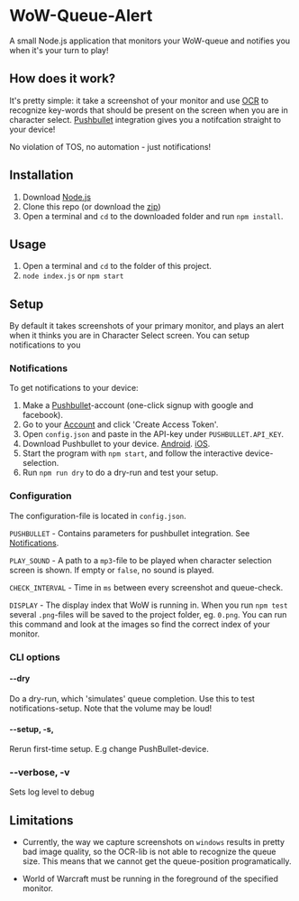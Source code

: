 # WoW-Queue-Alert

A small Node.js application that monitors your WoW-queue and notifies you when it's your turn to play!

## How does it work?

It's pretty simple: it take a screenshot of your monitor and use [OCR](https://github.com/tesseract-ocr/) to
recognize key-words that should be present on the screen when you are in character select. [Pushbullet](https://www.pushbullet.com/) integration gives you a notifcation straight to your device!

No violation of TOS, no automation - just notifications!


## Installation

1. Download [Node.js](https://nodejs.org/en/)
2. Clone this repo (or download the [zip](https://github.com/Birkbjo/WoW-Queue-Alert/archive/master.zip))
3. Open a terminal and `cd` to the downloaded folder and run `npm install`.

## Usage

1. Open a terminal and `cd` to the folder of this project.
2. `node index.js` or `npm start`

## Setup

By default it takes screenshots of your primary monitor, and plays an alert when it thinks you are in Character Select screen. You can setup notifications to you

### Notifications
To get notifications to your device:

1. Make a [Pushbullet](https://www.pushbullet.com/)-account (one-click signup with google and facebook).
2. Go to your [Account](https://www.pushbullet.com/#settings/account) and click 'Create Access Token'.
3. Open `config.json` and paste in the API-key under `PUSHBULLET.API_KEY`.
4. Download Pushbullet to your device. [Android](https://play.google.com/store/apps/details?id=com.pushbullet.android&hl=en). [iOS](https://apps.apple.com/us/app/pushbullet/id810352052).
5. Start the program with `npm start`, and follow the interactive device-selection.
6. Run `npm run dry` to do a dry-run and test your setup.

### Configuration

The configuration-file is located in `config.json`.

`PUSHBULLET` - Contains parameters for pushbullet integration. See [Notifications](#notifications).

`PLAY_SOUND` - A path to a `mp3`-file to be played when character selection screen is shown. If empty or `false`, no sound is played.

`CHECK_INTERVAL` - Time in `ms` between every screenshot and queue-check.

`DISPLAY` - The display index that WoW is running in. When you run `npm test` several `.png`-files will be saved to the project folder, eg. `0.png`. You can run this command and look at the images so find the correct index of your monitor.

### CLI options

#### --dry
Do a dry-run, which 'simulates' queue completion. Use this to test notifications-setup. Note that the volume may be loud!

#### --setup, -s,
Rerun first-time setup. E.g change PushBullet-device.

### --verbose, -v
Sets log level to debug

## Limitations

* Currently, the way we capture screenshots on `windows` results in pretty bad image quality, so the OCR-lib is not able to recognize the queue size. This means that we cannot get the queue-position programatically.

* World of Warcraft must be running in the foreground of the specified monitor.
